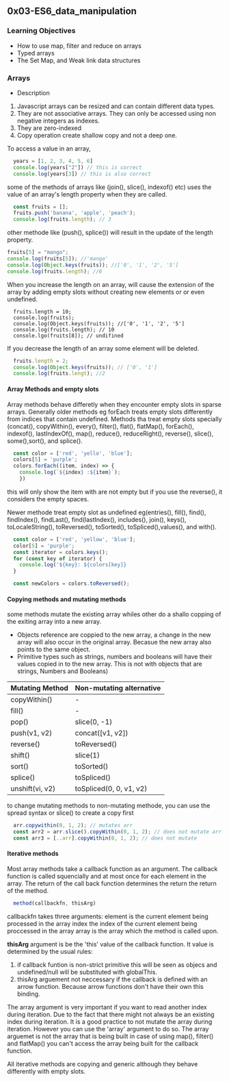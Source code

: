 ## 0x03-ES6_data_manipulation
### Learning Objectives
- How to use map, filter and reduce on arrays
- Typed arrays
- The Set Map, and Weak link data structures

### Arrays
  - Description
  1. Javascript arrays can be resized and can contain different data types.
  2. They are not associative arrays. They can only be accessed using non negative integers as indexes.
  3. They are zero-indexed
  4. Copy operation create shallow copy and not a deep one.

  To access a value in an array,
  ```Javascript
	years = [1, 2, 3, 4, 5, 6]
	console.log(years["2"]) // this is correct
	console.log(years[3]) // this is also correct
  ```
  some of the methods of arrays like (join(), slice(), indexof() etc) uses the value of an array's length property when they are called.
  ```Javascript
    const fruits = [];
    fruits.push('banana', 'apple', 'peach');
    console.log(fruits.length); // 3
  ```
  other methode like (push(), splice()) will result in the update of the length property.
  ```Javascript
  fruits[5] = "mango";
  console.log(fruits[5]); //'mango'
  console.log(Object.keys(fruits)); //['0', '1', '2', '5']
  console.log(fruits.length); //6
  ```
  When you increase the length on an array, will cause the extension of the array by adding empty slots without creating new elements or or even undefined.
  ```Javascrip
    fruits.length = 10;
    console.log(fruits);
    console.log(Object.keys(fruits)); //['0', '1', '2', '5']
    console.log(fruits.length); // 10
    console.lgo(fruits[8]); // undifined
  ```
  If you decrease the length of an array some element will be deleted.
  ```Javascript
    fruits.length = 2;
    console.log(Object.keys(fruits)); // ['0', '1']
    console.log(fruits.lengt); //2
  ```

#### Array Methods and empty slots
  Array methods behave differetly when they encounter empty slots in sparse arrays.
  Generally older methods eg forEach treats empty slots differently from indices that contain undefined.
  Methods tha treat empty slots specially (concat(), copyWithin(), every(), filter(), flat(), flatMap(), forEach(), indexof(), lastIndexOf(), map(), reduce(), reduceRight(), reverse(), slice(), some(),sort(), and splice().
```Javascript
  const color = ['red', 'yello', 'blue'];
  colors[5] = 'purple';
  colors.forEach((item, index) => {
    console.log(`${index} :${item}`);
    })
```
this will only show the item with are not empty
but if you use the reverse(), it considers the empty spaces.

Newer methode treat empty slot as undefined eg(entries(), fill(), find(), findIndex(), findLast(), find(lastIndex(), includes(), join(), keys(), toLocaleString(), toReversed(), toSorted(), toSpliced(),values(), and with().

```javascript
  const color = ['red', 'yellow', 'blue'];
  color[5] = 'purple';
  const iterator = colors.keys();
  for (const key of iterator) {
    console.log('${key}: ${colors[key]}
  }

  const newColors = colors.toReversed();
```

#### Copying methods and mutating methods
some methods mutate the existing array whiles other do a shallo copping of the exiting array into a new array.
- Objects reference are coppied to the new array, a change in the new array will also occur in the original array. Becasue the new array also points to the same object.
- Primitive types such as strings, numbers and booleans will have their values copied in to the new array. This is not with objects that are strings, Numbers and Booleans)

|Mutating Method| Non-mutating alternative|
|---------------|-------------------------|
|copyWithin()	| -
|fill()		| -
|pop()		| slice(0, -1)
|push(v1, v2)	| concat([v1, v2])
|reverse()	| toReversed()
|shift()	| slice(1)
|sort()		| toSorted()
|splice()	| toSpliced()
|unshift(vi, v2)| toSpliced(0, 0, v1, v2)

to change mutating methods to non-mutating methode, you can use the spread syntax or slice() to create a copy first
```Javascript
  arr.copywithin(0, 1, 2); // mutates arr
  const arr2 = arr.slice().copyWithin(0, 1, 2); // does not mutate arr
  const arr3 = [..arr].copyWithin(0, 1, 2); // does not mutate
```

#### Iterative methods
Most array methods take a callback function as an argument. The callback function is called squencially and at most once for each element in the array. The return of the call back function determines the return the return of the method.
```javascript
  method(callbackfn, thisArg)
```
callbackfn takes three arguments:
element is the current element being processed in the array
index the index of the current element being proccessed in the array
array is the array which the method is called upon.

__thisArg__ argument is be the 'this' value of the callback function. It value is determined by the usual rules:
1. if callback funtion is non-strict primitive this will be seen as objecs and undefined/null will be substituted with globalThis.
2. thisArg arguement not neccessary if the callback is defined with an arrow function. Because arrow functions don't have their own this binding.

The array argument is very important if you want to read another index during iteration. Due to the fact that there might not always be an existing index during iteration.
It is a good practice to not mutate the array during iteration. However you can use the 'array' argument to do so. The array arguemet is not the array that is being built in case of using map(), filter() and flatMap() you can't access the array being built for the callback function.

All iterative methods are copying and generic although they behave differently with empty slots.

